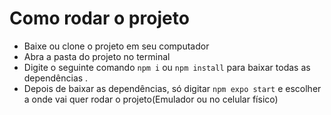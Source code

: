 # Como rodar o projeto

- Baixe ou clone o projeto em seu computador
- Abra a pasta do projeto no terminal
- Digite o seguinte comando `npm i` ou `npm install` para baixar todas as dependências .
- Depois de baixar as dependências, só digitar `npm expo start` e escolher a onde vai quer rodar o projeto(Emulador ou no celular físico)